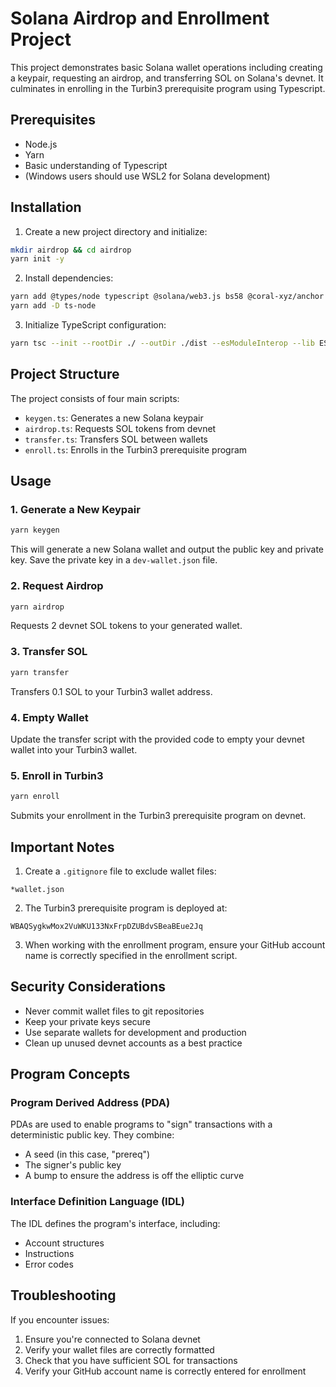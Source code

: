 # Solana Airdrop and Enrollment Project

This project demonstrates basic Solana wallet operations including creating a keypair, requesting an airdrop, and transferring SOL on Solana's devnet. It culminates in enrolling in the Turbin3 prerequisite program using Typescript.
## Prerequisites

- Node.js
- Yarn
- Basic understanding of Typescript
- (Windows users should use WSL2 for Solana development)

## Installation

1. Create a new project directory and initialize:
```bash
mkdir airdrop && cd airdrop
yarn init -y
```

2. Install dependencies:
```bash
yarn add @types/node typescript @solana/web3.js bs58 @coral-xyz/anchor prompt-sync
yarn add -D ts-node
```

3. Initialize TypeScript configuration:
```bash
yarn tsc --init --rootDir ./ --outDir ./dist --esModuleInterop --lib ES2019 --module commonjs --resolveJsonModule true --noImplicitAny true
```

## Project Structure

The project consists of four main scripts:
- `keygen.ts`: Generates a new Solana keypair
- `airdrop.ts`: Requests SOL tokens from devnet
- `transfer.ts`: Transfers SOL between wallets
- `enroll.ts`: Enrolls in the Turbin3 prerequisite program

## Usage

### 1. Generate a New Keypair
```bash
yarn keygen
```
This will generate a new Solana wallet and output the public key and private key. Save the private key in a `dev-wallet.json` file.

### 2. Request Airdrop
```bash
yarn airdrop
```
Requests 2 devnet SOL tokens to your generated wallet.

### 3. Transfer SOL
```bash
yarn transfer
```
Transfers 0.1 SOL to your Turbin3 wallet address.

### 4. Empty Wallet
Update the transfer script with the provided code to empty your devnet wallet into your Turbin3 wallet.

### 5. Enroll in Turbin3
```bash
yarn enroll
```
Submits your enrollment in the Turbin3 prerequisite program on devnet.

## Important Notes

1. Create a `.gitignore` file to exclude wallet files:
```
*wallet.json
```

2. The Turbin3 prerequisite program is deployed at:
```
WBAQSygkwMox2VuWKU133NxFrpDZUBdvSBeaBEue2Jq
```

3. When working with the enrollment program, ensure your GitHub account name is correctly specified in the enrollment script.

## Security Considerations

- Never commit wallet files to git repositories
- Keep your private keys secure
- Use separate wallets for development and production
- Clean up unused devnet accounts as a best practice

## Program Concepts

### Program Derived Address (PDA)
PDAs are used to enable programs to "sign" transactions with a deterministic public key. They combine:
- A seed (in this case, "prereq")
- The signer's public key
- A bump to ensure the address is off the elliptic curve

### Interface Definition Language (IDL)
The IDL defines the program's interface, including:
- Account structures
- Instructions
- Error codes

## Troubleshooting

If you encounter issues:
1. Ensure you're connected to Solana devnet
2. Verify your wallet files are correctly formatted
3. Check that you have sufficient SOL for transactions
4. Verify your GitHub account name is correctly entered for enrollment
